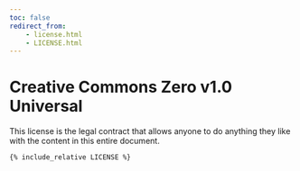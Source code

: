 ```yaml
---
toc: false
redirect_from:
    - license.html
    - LICENSE.html
---
```


<!-- SPDX-License-Identifier: CC0-1.0 -->
<!-- SPDX-FileCopyrightText: 2022 The Foundation for Public Code <info@publiccode.net>, https://standard.publiccode.net/AUTHORS -->

<!-- TODO FIXME: move styling to the proper place, not inline html -->
<style>.highlight { flex: 2 2 80%; max-width: 100%; } </style>

# Creative Commons Zero v1.0 Universal

This license is the legal contract that allows anyone to do anything they like with the content in this entire document.

```
{% include_relative LICENSE %}
```
